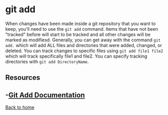 # git add
When changes have been made inside a git repository that you want to keep, you'll need to use the `git add` command. Items that have not been "tracked" before will start to be tracked and all other changes will be marked as modifiesd. Generally, you can get away with the command `git add.` which will add ALL files and directories that were added, changed, or deleted. You can track changes to specific files using `git add file1 file2` which will track specifically file1 and file2. You can specify tracking directories with `git add DirectoryName`.
## Resources
-[Git Add Documentation](https://git-scm.com/docs/git-add)
---
[Back to home](../README.md)